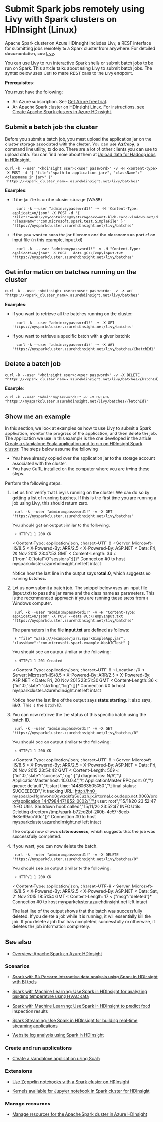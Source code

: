 <properties 
    pageTitle="Submit Spark jobs remotely using Livy | Microsoft Azure" 
    description="Learn how to use Livy with HDInsight clusters to submit Spark jobs remotely." 
    services="hdinsight" 
    documentationCenter="" 
    authors="nitinme" 
    manager="paulettm" 
    editor="cgronlun"
    tags="azure-portal"/>

<tags 
    ms.service="hdinsight" 
    ms.workload="big-data" 
    ms.tgt_pltfrm="na" 
    ms.devlang="na" 
    ms.topic="article" 
    ms.date="01/16/2016" 
    ms.author="nitinme"/>


# Submit Spark jobs remotely using Livy with Spark clusters on HDInsight (Linux)
Apache Spark cluster on Azure HDInsight includes Livy, a REST interface for submitting jobs remotely to a Spark cluster from anywhere. For detailed documentation, see [Livy](https://github.com/cloudera/hue/tree/master/apps/spark/java#welcome-to-livy-the-rest-spark-server).

You can use Livy to run interactive Spark shells or submit batch jobs to be run on Spark. This article talks about using Livy to submit batch jobs. The syntax below uses Curl to make REST calls to the Livy endpoint.

**Prerequisites:**

You must have the following:

* An Azure subscription. See [Get Azure free trial](https://azure.microsoft.com/documentation/videos/get-azure-free-trial-for-testing-hadoop-in-hdinsight/).
* An Apache Spark cluster on HDInsight Linux. For instructions, see [Create Apache Spark clusters in Azure HDInsight](hdinsight-apache-spark-jupyter-spark-sql.md).

## Submit a batch job the cluster
Before you submit a batch job, you must upload the application jar on the cluster storage associated with the cluster. You can use [**AzCopy**](storage/storage-use-azcopy.md), a command line utility, to do so. There are a lot of other clients you can use to upload data. You can find more about them at [Upload data for Hadoop jobs in HDInsight](hdinsight-upload-data.md).

    curl -k --user "<hdinsight user>:<user password>" -v -H <content-type> -X POST -d '{ "file":"<path to application jar>", "className":"<classname in jar>" }' 'https://<spark_cluster_name>.azurehdinsight.net/livy/batches'

**Examples**:

* If the jar file is on the cluster storage (WASB)

        curl -k --user "admin:mypassword1!" -v -H 'Content-Type: application/json' -X POST -d '{ "file":"wasb://mycontainer@mystorageaccount.blob.core.windows.net/data/SparkSimpleTest.jar", "className":"com.microsoft.spark.test.SimpleFile" }' "https://mysparkcluster.azurehdinsight.net/livy/batches"
* If the you want to pass the jar filename and the classname as part of an input file (in this example, input.txt)

        curl -k  --user "admin:mypassword1!" -v -H "Content-Type: application/json" -X POST --data @C:\Temp\input.txt "https://mysparkcluster.azurehdinsight.net/livy/batches"


## Get information on batches running on the cluster
    curl -k --user "<hdinsight user>:<user password>" -v -X GET "https://<spark_cluster_name>.azurehdinsight.net/livy/batches"

**Examples**:

* If you want to retrieve all the batches running on the cluster:

        curl -k --user "admin:mypassword1!" -v -X GET "https://mysparkcluster.azurehdinsight.net/livy/batches"
* If you want to retrieve a specific batch with a given batchId

        curl -k --user "admin:mypassword1!" -v -X GET "https://mysparkcluster.azurehdinsight.net/livy/batches/{batchId}"



## Delete a batch job
    curl -k --user "<hdinsight user>:<user password>" -v -X DELETE "https://<spark_cluster_name>.azurehdinsight.net/livy/batches/{batchId}"

**Example**:

    curl -k --user "admin:mypassword1!" -v -X DELETE "https://mysparkcluster.azurehdinsight.net/livy/batches/{batchId}"

## Show me an example
In this section, we look at examples on how to use Livy to submit a Spark application, monitor the progress of the application, and then delete the job. The application we use in this example is the one developed in the article [Create a standalone Scala application and to run on HDInsight Spark cluster](hdinsight-apache-spark-create-standalone-application.md). The steps below assume the following:

* You have already copied over the application jar to the storage account associated with the cluster.
* You have CuRL installed on the computer where you are trying these steps.

Perform the following steps.

1. Let us first verify that Livy is running on the cluster. We can do so by getting a list of running batches. If this is the first time you are running a job using Livy, this should return zero.

        curl -k --user "admin:mypassword1!" -v -X GET "https://mysparkcluster.azurehdinsight.net/livy/batches"

    You should get an output similar to the following:

        < HTTP/1.1 200 OK
     < Content-Type: application/json; charset=UTF-8
     < Server: Microsoft-IIS/8.5
     < X-Powered-By: ARR/2.5
     < X-Powered-By: ASP.NET
     < Date: Fri, 20 Nov 2015 23:47:53 GMT
     < Content-Length: 34
     <
     {"from":0,"total":0,"sessions":[]}* Connection #0 to host mysparkcluster.azurehdinsight.net left intact

    Notice how the last line in the output says **total:0**, which suggests no running batches.

2. Let us now submit a batch job. The snippet below uses an input file (input.txt) to pass the jar name and the class name as parameters. This is the recommended approach if you are running these steps from a Windows computer.

        curl -k --user "admin:mypassword1!" -v -H "Content-Type: application/json" -X POST --data @C:\Temp\input.txt "https://mysparkcluster.azurehdinsight.net/livy/batches"

    The parameters in the file **input.txt** are defined as follows:

        { "file":"wasb:///example/jars/SparkSimpleApp.jar", "className":"com.microsoft.spark.example.WasbIOTest" }

    You should see an output similar to the following:

        < HTTP/1.1 201 Created
     < Content-Type: application/json; charset=UTF-8
     < Location: /0
     < Server: Microsoft-IIS/8.5
     < X-Powered-By: ARR/2.5
     < X-Powered-By: ASP.NET
     < Date: Fri, 20 Nov 2015 23:51:30 GMT
     < Content-Length: 36
     <
     {"id":0,"state":"starting","log":[]}* Connection #0 to host mysparkcluster.azurehdinsight.net left intact

    Notice how the last line of the output says **state:starting**. It also says, **id:0**. This is the batch ID.

3. You can now retrieve the the status of this specific batch using the batch ID.

        curl -k --user "admin:mypassword1!" -v -X GET "https://mysparkcluster.azurehdinsight.net/livy/batches/0"

    You should see an output similar to the following:

        < HTTP/1.1 200 OK
     < Content-Type: application/json; charset=UTF-8
     < Server: Microsoft-IIS/8.5
     < X-Powered-By: ARR/2.5
     < X-Powered-By: ASP.NET
     < Date: Fri, 20 Nov 2015 23:54:42 GMT
     < Content-Length: 509
     <
     {"id":0,"state":"success","log":["\t diagnostics: N/A","\t ApplicationMaster host: 10.0.0.4","\t ApplicationMaster RPC port: 0","\t queue: default","\t start time: 1448063505350","\t final status: SUCCEEDED","\t tracking URL: http://hn0-myspar.lpel1gnnvxne3gwzqkfq5u5uzh.jx.internal.cloudapp.net:8088/proxy/application_1447984474852_0002/","\t user: root","15/11/20 23:52:47 INFO Utils: Shutdown hook called","15/11/20 23:52:47 INFO Utils: Deleting directory /tmp/spark-b72cd2bf-280b-4c57-8ceb-9e3e69ac7d0c"]}* Connection #0 to host mysparkcluster.azurehdinsight.net left intact

    The output now shows **state:success**, which suggests that the job was successfully completed.

4. If you want, you can now delete the batch. 

        curl -k --user "admin:mypassword1!" -v -X DELETE "https://mysparkcluster.azurehdinsight.net/livy/batches/0"

    You should see an output similar to the following:

        < HTTP/1.1 200 OK
     < Content-Type: application/json; charset=UTF-8
     < Server: Microsoft-IIS/8.5
     < X-Powered-By: ARR/2.5
     < X-Powered-By: ASP.NET
     < Date: Sat, 21 Nov 2015 18:51:54 GMT
     < Content-Length: 17
     <
     {"msg":"deleted"}* Connection #0 to host mysparkcluster.azurehdinsight.net left intact

    The last line of the output shows that the batch was successfully deleted. If you delete a job while it is running, it will essentially kill the job. If you delete a job that has completed, successfully or otherwise, it deletes the job information completely.


## <a name="seealso"></a>See also
* [Overview: Apache Spark on Azure HDInsight](hdinsight-apache-spark-overview.md)

### Scenarios
* [Spark with BI: Perform interactive data analysis using Spark in HDInsight with BI tools](hdinsight-apache-spark-use-bi-tools.md)

* [Spark with Machine Learning: Use Spark in HDInsight for analyzing building temperature using HVAC data](hdinsight-apache-spark-ipython-notebook-machine-learning.md)

* [Spark with Machine Learning: Use Spark in HDInsight to predict food inspection results](hdinsight-apache-spark-machine-learning-mllib-ipython.md)

* [Spark Streaming: Use Spark in HDInsight for building real-time streaming applications](hdinsight-apache-spark-eventhub-streaming.md)

* [Website log analysis using Spark in HDInsight](hdinsight-apache-spark-custom-library-website-log-analysis.md)


### Create and run applications
* [Create a standalone application using Scala](hdinsight-apache-spark-create-standalone-application.md)

### Extensions
* [Use Zeppelin notebooks with a Spark cluster on HDInsight](hdinsight-apache-spark-use-zeppelin-notebook.md)

* [Kernels available for Jupyter notebook in Spark cluster for HDInsight](hdinsight-apache-spark-jupyter-notebook-kernels.md)


### Manage resources
* [Manage resources for the Apache Spark cluster in Azure HDInsight](hdinsight-apache-spark-resource-manager.md)

